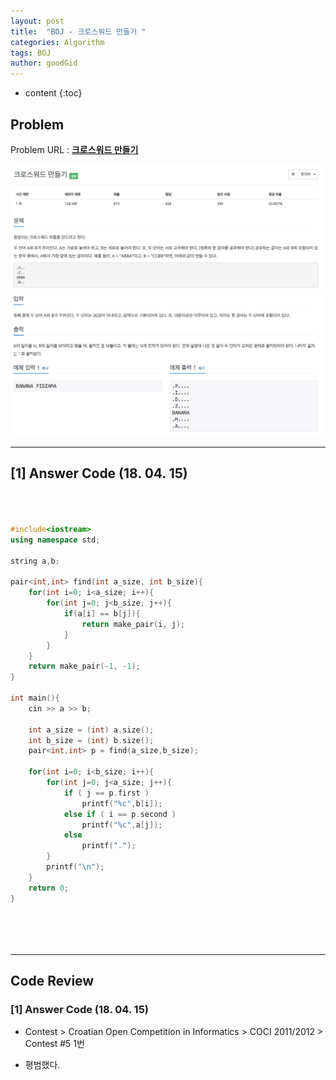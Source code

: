 ```yaml
---
layout: post
title:  "BOJ - 크로스워드 만들기 "
categories: Algorithm
tags: BOJ
author: goodGid
---
```

* content
{:toc}


## Problem 
Problem URL : **[크로스워드 만들기](https://www.acmicpc.net/problem/2804)**


![](/assets/img/algorithm/2804_1.png)
![](/assets/img/algorithm/2804_2.png)



---

## [1] Answer Code (18. 04. 15)


``` cpp



#include<iostream>
using namespace std;

string a,b;

pair<int,int> find(int a_size, int b_size){
    for(int i=0; i<a_size; i++){
        for(int j=0; j<b_size; j++){
            if(a[i] == b[j]){
                return make_pair(i, j);
            }
        }
    }
    return make_pair(-1, -1);
}

int main(){
    cin >> a >> b;
    
    int a_size = (int) a.size();
    int b_size = (int) b.size();
    pair<int,int> p = find(a_size,b_size);
    
    for(int i=0; i<b_size; i++){
        for(int j=0; j<a_size; j++){
            if ( j == p.first )
                printf("%c",b[i]);
            else if ( i == p.second )
                printf("%c",a[j]);
            else
                printf(".");
        }
        printf("\n");
    }
    return 0;
}






```


---

## Code Review

### [1] Answer Code (18. 04. 15)

* Contest > Croatian Open Competition in Informatics > COCI 2011/2012 > Contest #5 1번

* 평범했다.